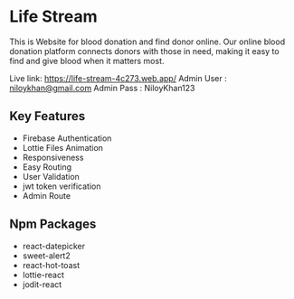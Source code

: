# Life Stream

This is Website for blood donation and find donor online. Our online blood donation platform connects donors with those in need, making it easy to find and give blood when it matters most.

Live link: https://life-stream-4c273.web.app/
Admin User : niloykhan@gmail.com
Admin Pass : NiloyKhan123

## Key Features

- Firebase Authentication
- Lottie Files Animation
- Responsiveness
- Easy Routing
- User Validation
- jwt token verification
- Admin Route

## Npm Packages

- react-datepicker
- sweet-alert2
- react-hot-toast
- lottie-react
- jodit-react
